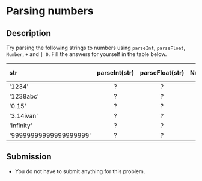 # Parsing numbers

## Description
Try parsing the following strings to numbers using `parseInt`, `parseFloat`, `Number`, `+` and `| 0`. Fill the answers for yourself in the table below.

| str                    | parseInt(str) | parseFloat(str) | Number(str) | +str | str &#124; 0 |
|:---------------------- |:-------------:|:---------------:|:-----------:|:----:|:------------:|
| '1234'                 | ?             | ?               | ?           | ?    | ?            |
| '1238abc'              | ?             | ?               | ?           | ?    | ?            |
| '0.15'                 | ?             | ?               | ?           | ?    | ?            |
| '3.14ivan'             | ?             | ?               | ?           | ?    | ?            |
| 'Infinity'             | ?             | ?               | ?           | ?    | ?            |
| '99999999999999999999' | ?             | ?               | ?           | ?    | ?            |

## Submission
- You do not have to submit anything for this problem.
